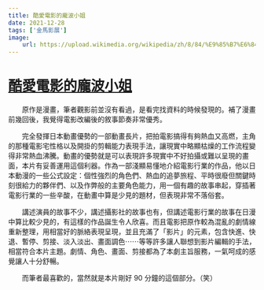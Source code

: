 ```yaml
---
title: 酷愛電影的龐波小姐
date: 2021-12-28
tags: ['金馬影展']
image:
    url: https://upload.wikimedia.org/wikipedia/zh/8/84/%E9%85%B7%E6%84%9B%E9%9B%BB%E5%BD%B1%E7%9A%84%E9%BE%90%E6%B3%A2%E5%B0%8F%E5%A7%90.jpg
---
```


# [酷愛電影的龐波小姐](https://ja.wikipedia.org/wiki/%E6%98%A0%E7%94%BB%E5%A4%A7%E5%A5%BD%E3%81%8D%E3%83%9D%E3%83%B3%E3%83%9D%E3%81%95%E3%82%93)

　　原作是漫畫，筆者觀影前並沒有看過，是看完找資料的時候發現的。補了漫畫前幾回後，我覺得電影改編後的敘事節奏非常優秀。

　　完全發揮日本動畫優勢的一部動畫長片，把拍電影搞得有夠熱血又高燃，主角的那種電影宅性格以及開掛的剪輯能力表現手法，讓現實中略顯枯燥的工作流程變得非常熱血沸騰。動畫的優勢就是可以表現許多現實中不好拍攝或難以呈現的畫面，本片有妥善運用這個利器。作為一部淺顯易懂地介紹電影行業的作品，他以日本動漫的一些公式設定：個性強烈的角色們、熱血的追夢旅程、平時很廢但關鍵時刻很給力的夥伴們、以及作弊般的主要角色能力，用一個有趣的故事串起，穿插著電影行業的一些辛酸，在動畫中算是少見的題材，但表現非常不落俗套。

　　講述演員的故事不少，講述攝影社的故事也有，但講述電影行業的故事在日漫中算比較少見的，有這樣的作品誕生令人欣喜。而且電影把原作較為混亂的劇情線重新整理，用相當好的脈絡表現呈現，並且充滿了「影片」的元素，包含快進、快退、暫停、剪接、淡入淡出、畫面調色⋯⋯等等許多讓人聯想到影片編輯的手法，相當符合本片主題。劇情、角色、畫面、剪接都為了本劇主旨服務，一氣呵成的感覺讓人十分舒暢。

　　而筆者最喜歡的，當然就是本片剛好 90 分鐘的這個部分。（笑）
